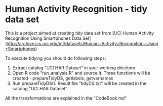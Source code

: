 # Human Activity Recognition - tidy data set

This is a project aimed at creating tidy data set from [UCI Human Activity Recognition Using Smartphones Data Set]
(http://archive.ics.uci.edu/ml/datasets/Human+Activity+Recognition+Using+Smartphones)

To execute tidying you should do following steps:
1. Extract catalog "UCI HAR Dataset" in your working directory
2. Open R code "run_analysis.R" and source it. Three functions will be created - 
prepareTidyDS, getlabels, getvarnames
3. Run prepareTidyDS(). Result file "tidyDS.txt" will be created in the catalog "UCI HAR Dataset"
        
All the transformations are explained in the "CodeBook.md"